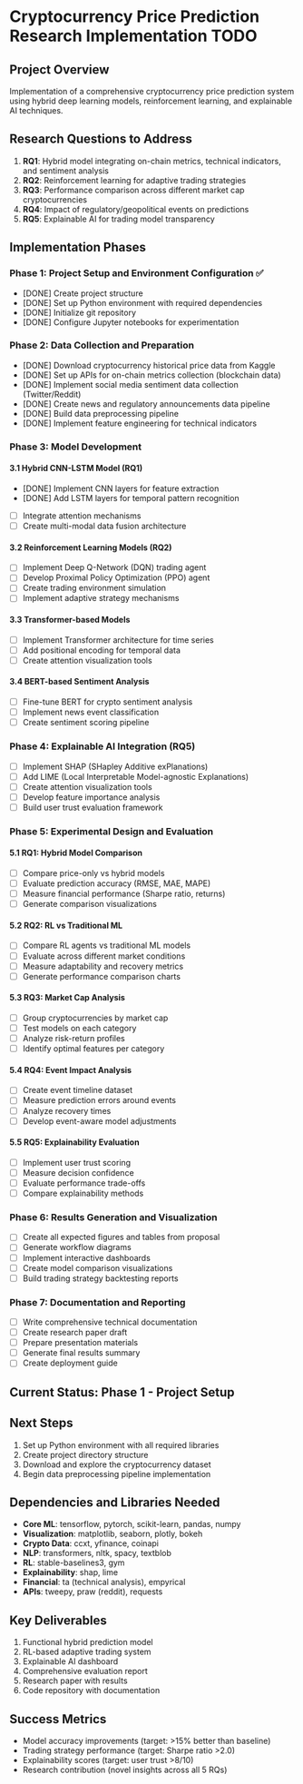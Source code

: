 # Cryptocurrency Price Prediction Research Implementation TODO

## Project Overview
Implementation of a comprehensive cryptocurrency price prediction system using hybrid deep learning models, reinforcement learning, and explainable AI techniques.

## Research Questions to Address
1. **RQ1**: Hybrid model integrating on-chain metrics, technical indicators, and sentiment analysis
2. **RQ2**: Reinforcement learning for adaptive trading strategies
3. **RQ3**: Performance comparison across different market cap cryptocurrencies
4. **RQ4**: Impact of regulatory/geopolitical events on predictions
5. **RQ5**: Explainable AI for trading model transparency

## Implementation Phases

### Phase 1: Project Setup and Environment Configuration ✅
- [DONE] Create project structure
- [DONE] Set up Python environment with required dependencies
- [DONE] Initialize git repository
- [DONE] Configure Jupyter notebooks for experimentation

### Phase 2: Data Collection and Preparation
- [DONE] Download cryptocurrency historical price data from Kaggle
- [DONE] Set up APIs for on-chain metrics collection (blockchain data)
- [DONE] Implement social media sentiment data collection (Twitter/Reddit)
- [DONE] Create news and regulatory announcements data pipeline
- [DONE] Build data preprocessing pipeline
- [DONE] Implement feature engineering for technical indicators

### Phase 3: Model Development
#### 3.1 Hybrid CNN-LSTM Model (RQ1)
- [DONE] Implement CNN layers for feature extraction
- [DONE] Add LSTM layers for temporal pattern recognition
- [ ] Integrate attention mechanisms
- [ ] Create multi-modal data fusion architecture

#### 3.2 Reinforcement Learning Models (RQ2)
- [ ] Implement Deep Q-Network (DQN) trading agent
- [ ] Develop Proximal Policy Optimization (PPO) agent
- [ ] Create trading environment simulation
- [ ] Implement adaptive strategy mechanisms

#### 3.3 Transformer-based Models
- [ ] Implement Transformer architecture for time series
- [ ] Add positional encoding for temporal data
- [ ] Create attention visualization tools

#### 3.4 BERT-based Sentiment Analysis
- [ ] Fine-tune BERT for crypto sentiment analysis
- [ ] Implement news event classification
- [ ] Create sentiment scoring pipeline

### Phase 4: Explainable AI Integration (RQ5)
- [ ] Implement SHAP (SHapley Additive exPlanations)
- [ ] Add LIME (Local Interpretable Model-agnostic Explanations)
- [ ] Create attention visualization tools
- [ ] Develop feature importance analysis
- [ ] Build user trust evaluation framework

### Phase 5: Experimental Design and Evaluation
#### 5.1 RQ1: Hybrid Model Comparison
- [ ] Compare price-only vs hybrid models
- [ ] Evaluate prediction accuracy (RMSE, MAE, MAPE)
- [ ] Measure financial performance (Sharpe ratio, returns)
- [ ] Generate comparison visualizations

#### 5.2 RQ2: RL vs Traditional ML
- [ ] Compare RL agents vs traditional ML models
- [ ] Evaluate across different market conditions
- [ ] Measure adaptability and recovery metrics
- [ ] Generate performance comparison charts

#### 5.3 RQ3: Market Cap Analysis
- [ ] Group cryptocurrencies by market cap
- [ ] Test models on each category
- [ ] Analyze risk-return profiles
- [ ] Identify optimal features per category

#### 5.4 RQ4: Event Impact Analysis
- [ ] Create event timeline dataset
- [ ] Measure prediction errors around events
- [ ] Analyze recovery times
- [ ] Develop event-aware model adjustments

#### 5.5 RQ5: Explainability Evaluation
- [ ] Implement user trust scoring
- [ ] Measure decision confidence
- [ ] Evaluate performance trade-offs
- [ ] Compare explainability methods

### Phase 6: Results Generation and Visualization
- [ ] Create all expected figures and tables from proposal
- [ ] Generate workflow diagrams
- [ ] Implement interactive dashboards
- [ ] Create model comparison visualizations
- [ ] Build trading strategy backtesting reports

### Phase 7: Documentation and Reporting
- [ ] Write comprehensive technical documentation
- [ ] Create research paper draft
- [ ] Prepare presentation materials
- [ ] Generate final results summary
- [ ] Create deployment guide

## Current Status: Phase 1 - Project Setup

## Next Steps
1. Set up Python environment with all required libraries
2. Create project directory structure
3. Download and explore the cryptocurrency dataset
4. Begin data preprocessing pipeline implementation

## Dependencies and Libraries Needed
- **Core ML**: tensorflow, pytorch, scikit-learn, pandas, numpy
- **Visualization**: matplotlib, seaborn, plotly, bokeh
- **Crypto Data**: ccxt, yfinance, coinapi
- **NLP**: transformers, nltk, spacy, textblob
- **RL**: stable-baselines3, gym
- **Explainability**: shap, lime
- **Financial**: ta (technical analysis), empyrical
- **APIs**: tweepy, praw (reddit), requests

## Key Deliverables
1. Functional hybrid prediction model
2. RL-based adaptive trading system
3. Explainable AI dashboard
4. Comprehensive evaluation report
5. Research paper with results
6. Code repository with documentation

## Success Metrics
- Model accuracy improvements (target: >15% better than baseline)
- Trading strategy performance (target: Sharpe ratio >2.0)
- Explainability scores (target: user trust >8/10)
- Research contribution (novel insights across all 5 RQs)
